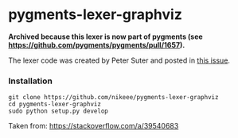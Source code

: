 # pygments-lexer-graphviz

**Archived because this lexer is now part of pygments (see https://github.com/pygments/pygments/pull/1657).**

The lexer code was created by Peter Suter and posted in [this issue](https://bitbucket.org/birkenfeld/pygments-main/issues/1024/new-lexer-request-dot-graphviz).

### Installation
```Shell
git clone https://github.com/nikeee/pygments-lexer-graphviz
cd pygments-lexer-graphviz
sudo python setup.py develop
```
Taken from: https://stackoverflow.com/a/39540683
